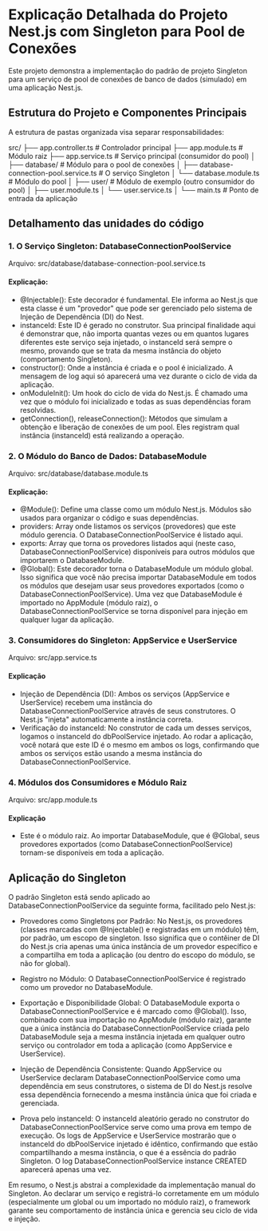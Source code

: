 # Explicação Detalhada do Projeto Nest.js com Singleton para Pool de Conexões

Este projeto demonstra a implementação do padrão de projeto Singleton para um serviço de pool de conexões de banco de dados (simulado) em uma aplicação Nest.js.

## Estrutura do Projeto e Componentes Principais

A estrutura de pastas organizada visa separar responsabilidades:

src/
├── app.controller.ts       # Controlador principal
├── app.module.ts           # Módulo raiz
├── app.service.ts          # Serviço principal (consumidor do pool)
│
├── database/               # Módulo para o pool de conexões
│   ├── database-connection-pool.service.ts # O serviço Singleton
│   └── database.module.ts                  # Módulo do pool
│
├── user/                   # Módulo de exemplo (outro consumidor do pool)
│   ├── user.module.ts
│   └── user.service.ts
│
└── main.ts                 # Ponto de entrada da aplicação

## Detalhamento das unidades do código

### 1. O Serviço Singleton: DatabaseConnectionPoolService

Arquivo: src/database/database-connection-pool.service.ts

#### Explicação:

* @Injectable(): Este decorador é fundamental. Ele informa ao Nest.js que esta classe é um "provedor" que pode ser gerenciado pelo sistema de Injeção de Dependência (DI) do Nest.
* instanceId: Este ID é gerado no construtor. Sua principal finalidade aqui é demonstrar que, não importa quantas vezes ou em quantos lugares diferentes este serviço seja injetado, o instanceId será sempre o mesmo, provando que se trata da mesma instância do objeto (comportamento Singleton).
* constructor(): Onde a instância é criada e o pool é inicializado. A mensagem de log aqui só aparecerá uma vez durante o ciclo de vida da aplicação.
* onModuleInit(): Um hook do ciclo de vida do Nest.js. É chamado uma vez que o módulo foi inicializado e todas as suas dependências foram resolvidas.
* getConnection(), releaseConnection(): Métodos que simulam a obtenção e liberação de conexões de um pool. Eles registram qual instância (instanceId) está realizando a operação.

### 2. O Módulo do Banco de Dados: DatabaseModule

Arquivo: src/database/database.module.ts

#### Explicação:

* @Module(): Define uma classe como um módulo Nest.js. Módulos são usados para organizar o código e suas dependências.
* providers: Array onde listamos os serviços (provedores) que este módulo gerencia. O DatabaseConnectionPoolService é listado aqui.
* exports: Array que torna os provedores listados aqui (neste caso, DatabaseConnectionPoolService) disponíveis para outros módulos que importarem o DatabaseModule.
* @Global(): Este decorador torna o DatabaseModule um módulo global. Isso significa que você não precisa importar DatabaseModule em todos os módulos que desejam usar seus provedores exportados (como o DatabaseConnectionPoolService). Uma vez que DatabaseModule é importado no AppModule (módulo raiz), o DatabaseConnectionPoolService se torna disponível para injeção em qualquer lugar da aplicação.

### 3. Consumidores do Singleton: AppService e UserService

Arquivo: src/app.service.ts

#### Explicação

* Injeção de Dependência (DI): Ambos os serviços (AppService e UserService) recebem uma instância do DatabaseConnectionPoolService através de seus construtores. O Nest.js "injeta" automaticamente a instância correta.
* Verificação do instanceId: No construtor de cada um desses serviços, logamos o instanceId do dbPoolService injetado. Ao rodar a aplicação, você notará que este ID é o mesmo em ambos os logs, confirmando que ambos os serviços estão usando a mesma instância do DatabaseConnectionPoolService.

### 4. Módulos dos Consumidores e Módulo Raiz

Arquivo: src/app.module.ts

#### Explicação

* Este é o módulo raiz. Ao importar DatabaseModule, que é @Global, seus provedores exportados (como DatabaseConnectionPoolService) tornam-se disponíveis em toda a aplicação.

## Aplicação do Singleton

O padrão Singleton está sendo aplicado ao DatabaseConnectionPoolService da seguinte forma, facilitado pelo Nest.js:

* Provedores como Singletons por Padrão: No Nest.js, os provedores (classes marcadas com @Injectable() e registradas em um módulo) têm, por padrão, um escopo de singleton. Isso significa que o contêiner de DI do Nest.js cria apenas uma única instância de um provedor específico e a compartilha em toda a aplicação (ou dentro do escopo do módulo, se não for global).

* Registro no Módulo: O DatabaseConnectionPoolService é registrado como um provedor no DatabaseModule.

* Exportação e Disponibilidade Global: O DatabaseModule exporta o DatabaseConnectionPoolService e é marcado como @Global(). Isso, combinado com sua importação no AppModule (módulo raiz), garante que a única instância do DatabaseConnectionPoolService criada pelo DatabaseModule seja a mesma instância injetada em qualquer outro serviço ou controlador em toda a aplicação (como AppService e UserService).

* Injeção de Dependência Consistente: Quando AppService ou UserService declaram DatabaseConnectionPoolService como uma dependência em seus construtores, o sistema de DI do Nest.js resolve essa dependência fornecendo a mesma instância única que foi criada e gerenciada.

* Prova pelo instanceId: O instanceId aleatório gerado no construtor do DatabaseConnectionPoolService serve como uma prova em tempo de execução. Os logs de AppService e UserService mostrarão que o instanceId do dbPoolService injetado é idêntico, confirmando que estão compartilhando a mesma instância, o que é a essência do padrão Singleton. O log DatabaseConnectionPoolService instance CREATED aparecerá apenas uma vez.

Em resumo, o Nest.js abstrai a complexidade da implementação manual do Singleton. Ao declarar um serviço e registrá-lo corretamente em um módulo (especialmente um global ou um importado no módulo raiz), o framework garante seu comportamento de instância única e gerencia seu ciclo de vida e injeção.